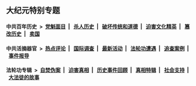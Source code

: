 ## 大纪元特别专题

#### 中共百年历史 &nbsp;>&nbsp; [党魁面目](indexes/nf1176107/README.md?03010430) &nbsp;| &nbsp; [杀人历史](indexes/nf1176106/README.md?03010430) &nbsp;| &nbsp; [破坏传统和道德](indexes/nf1176106/README.md?03010430) &nbsp;| &nbsp; [迫害文化精英](indexes/nf1176111/README.md?03010430) &nbsp;| &nbsp; [篡改历史](indexes/nf1176115/README.md?03010430) &nbsp;| &nbsp; [卖国](indexes/nf1176117/README.md?03010430) 

#### 中共活摘器官 &nbsp;>&nbsp; [热点评论](indexes/nf5879/README.md?03010430) &nbsp;| &nbsp; [国际调查](indexes/nf5947/README.md?03010430) &nbsp;| &nbsp; [最新活动](indexes/nf5883/README.md?03010430) &nbsp;| &nbsp; [法轮功遭遇](indexes/nf5881/README.md?03010430) &nbsp;| &nbsp; [追查案例](indexes/nf5880/README.md?03010430) &nbsp;| &nbsp; [事件报导](indexes/nf5877/README.md?03010430) 

#### 法轮功专辑 &nbsp;>&nbsp; [自焚伪案](indexes/nf5562/README.md?03010430) &nbsp;| &nbsp; [迫害真相](indexes/nf4379/README.md?03010430) &nbsp;| &nbsp; [历史事件回顾](indexes/nf5793/README.md?03010430) &nbsp;| &nbsp; [真相特辑](indexes/nf4389/README.md?03010430) &nbsp;| &nbsp; [社会支持](indexes/nf4386/README.md?03010430) &nbsp;| &nbsp; [大法徒的故事](indexes/nf1147481/README.md?03010430) 
